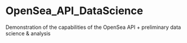 # OpenSea_API_DataScience
 Demonstration of the capabilities of the OpenSea API + preliminary data science & analysis
